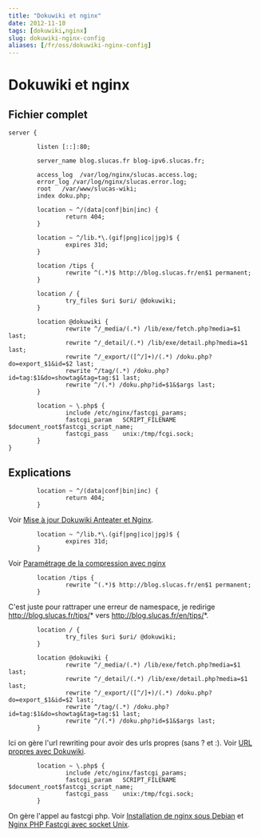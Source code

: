 ```yaml
---
title: "Dokuwiki et nginx"
date: 2012-11-10
tags: [dokuwiki,nginx]
slug: dokuwiki-nginx-config
aliases: [/fr/oss/dokuwiki-nginx-config]
---
```

# Dokuwiki et nginx

## Fichier complet

```
server {

        listen [::]:80;

        server_name blog.slucas.fr blog-ipv6.slucas.fr;

        access_log  /var/log/nginx/slucas.access.log;
        error_log /var/log/nginx/slucas.error.log;
        root   /var/www/slucas-wiki;
        index doku.php;

        location ~ ^/(data|conf|bin|inc) {
                return 404;
        }

        location ~ ^/lib.*\.(gif|png|ico|jpg)$ {
                expires 31d;
        }

        location /tips {
                rewrite ^(.*)$ http://blog.slucas.fr/en$1 permanent;
        }

        location / {
                try_files $uri $uri/ @dokuwiki;
        }

        location @dokuwiki {
                rewrite ^/_media/(.*) /lib/exe/fetch.php?media=$1 last;
                rewrite ^/_detail/(.*) /lib/exe/detail.php?media=$1 last;
                rewrite ^/_export/([^/]+)/(.*) /doku.php?do=export_$1&id=$2 last;
                rewrite ^/tag/(.*) /doku.php?id=tag:$1&do=showtag&tag=tag:$1 last;
                rewrite ^/(.*) /doku.php?id=$1&$args last;
        }

        location ~ \.php$ {
                include /etc/nginx/fastcgi_params;
                fastcgi_param   SCRIPT_FILENAME  $document_root$fastcgi_script_name;
                fastcgi_pass    unix:/tmp/fcgi.sock;
        }
}
```

## Explications

```
        location ~ ^/(data|conf|bin|inc) {
                return 404;
        }
```

Voir [Mise à jour Dokuwiki Anteater et Nginx](/blog/anteater-system-security-nginx).

```
        location ~ ^/lib.*\.(gif|png|ico|jpg)$ {
                expires 31d;
        }
```

Voir [Paramétrage de la compression avec nginx](/blog/nginx-gzip-css-js)

```
        location /tips {
                rewrite ^(.*)$ http://blog.slucas.fr/en$1 permanent;
        }
```

C'est juste pour rattraper une erreur de namespace, je redirige http://blog.slucas.fr/tips/* vers http://blog.slucas.fr/en/tips/*.

```
        location / {
                try_files $uri $uri/ @dokuwiki;
        }

        location @dokuwiki {
                rewrite ^/_media/(.*) /lib/exe/fetch.php?media=$1 last;
                rewrite ^/_detail/(.*) /lib/exe/detail.php?media=$1 last;
                rewrite ^/_export/([^/]+)/(.*) /doku.php?do=export_$1&id=$2 last;
                rewrite ^/tag/(.*) /doku.php?id=tag:$1&do=showtag&tag=tag:$1 last;
                rewrite ^/(.*) /doku.php?id=$1&$args last;
        }

```

Ici on gère l'url rewriting pour avoir des urls propres (sans ? et :). Voir [URL propres avec Dokuwiki](/blog/dokuwiki-rewrite-tag).

```
        location ~ \.php$ {
                include /etc/nginx/fastcgi_params;
                fastcgi_param   SCRIPT_FILENAME  $document_root$fastcgi_script_name;
                fastcgi_pass    unix:/tmp/fcgi.sock;
        }
```

On gère l'appel au fastcgi php. Voir [Installation de nginx sous Debian](/blog/nginx-php-install) et [Nginx PHP Fastcgi avec socket Unix](/blog/nginx-php-unix-socket).

